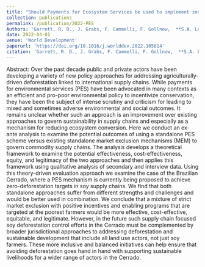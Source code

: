 ```yaml
---
title: "Should Payments for Ecosystem Services be used to implement zero-deforestation supply chain policies? The case of soy in the Brazilian Cerrado"
collection: publications
permalink: /publication/2022-PES
Authors: 'Garrett, R. D., J. Grabs, F. Cammelli, F. Gollnow,  **S.A. Levy**'
date: 2022-04-01
venue: 'World Development'
paperurl: 'https://doi.org/10.1016/j.worlddev.2022.105814'
citation: 'Garrett, R. D., J. Grabs, F. Cammelli, F. Gollnow,  **S.A. Levy** (2022). &quot;Should Payments for Ecosystem Services be used to implement zero-deforestation supply chain policies? The case of soy in the Brazilian Cerrado.&quot; <i>World Development</i>. 152.'
---
```

Abstract: Over the past decade public and private actors have been developing a variety of new policy approaches for addressing agriculturally-driven deforestation linked to international supply chains. While payments for environmental services (PES) have been advocated in many contexts as an efficient and pro-poor environmental policy to incentivize conservation, they have been the subject of intense scrutiny and criticism for leading to mixed and sometimes adverse environmental and social outcomes. It remains unclear whether such an approach is an improvement over existing approaches to govern sustainability in supply chains and especially as a mechanism for reducing ecosystem conversion. Here we conduct an ex-ante analysis to examine the potential outcomes of using a standalone PES scheme versus existing standalone market exclusion mechanisms (MEM) to govern commodity supply chains. The analysis develops a theoretical framework to examine the potential effectiveness, cost-effectiveness, equity, and legitimacy of the two approaches and then applies this framework using qualitative analysis of secondary and interview data. Using this theory-driven evaluation approach we examine the case of the Brazilian Cerrado, where a PES mechanism is currently being proposed to achieve zero-deforestation targets in soy supply chains. We find that both standalone approaches suffer from different strengths and challenges and would be better used in combination. We conclude that a mixture of strict market exclusion with positive incentives and enabling programs that are targeted at the poorest farmers would be more effective, cost-effective, equitable, and legitimate. However, in the future such supply chain focused soy deforestation control efforts in the Cerrado must be complemented by broader jurisdictional approaches to addressing deforestation and sustainable development that include all land use actors, not just soy farmers. These more inclusive and balanced initiatives can help ensure that avoiding deforestation goes hand in hand with supporting sustainable livelihoods for a wider range of actors in the Cerrado.
